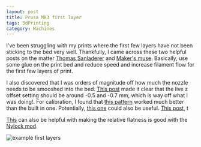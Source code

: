 ```yaml
---
layout: post
title: Prusa Mk3 first layer
tags: 3dPrinting
category: Machines
---
```

I've been struggling with my prints where the first few layers have not been sticking to the bed very well. Thankfully, I came across these two helpful posts on the matter [Thomas Sanladerer](https://www.youtube.com/watch?v=AaF28dnDgKA) and [Maker's muse](https://www.youtube.com/watch?v=ShFaJ027pFs). Basically, use some glue on the print bed and reduce speed and increase filament flow for the first few layers of print.

I also discovered that I was orders of magnitude off how much the nozzle needs to be smooshed into the bed. [This post](https://forum.prusaprinters.org/forum/original-prusa-i3-mk3s-mk3-assembly-and-first-prints-troubleshooting/life-adjust-z-my-way/) made it clear that the live z offset setting should be around -0.5 and -0.7 mm, which is way off what I was doing!. For calibration, I found that [this pattern](https://www.thingiverse.com/thing:3055929) worked much better than the built in one.  Potentially, [this one](https://www.youmagine.com/designs/bed-leveling-tramming-paralleling-test) could also be useful. [This post](https://projects.ttlexceeded.com/3dprinting_mk3_live_z_calibration.html#mk3-live-z-calibration-procedure), t

[This](https://pcboy.github.io/g81_relative/) can also be helpful with making the relative flatness is good with the [Nylock mod](https://www.reddit.com/r/prusa3d/comments/bp440f/full_guide_to_doing_nylock_mod_if_you_havent_you/).

![example first layers](https://forum.prusaprinters.org/wp-content/uploads/attachments/4570-22992-20170116-223130.jpg)